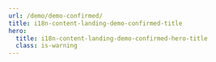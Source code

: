 ```yaml
---
url: /demo/demo-confirmed/
title: i18n-content-landing-demo-confirmed-title
hero:
  title: i18n-content-landing-demo-confirmed-hero-title
  class: is-warning
---
```

